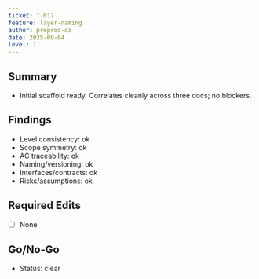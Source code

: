 ```yaml
---
ticket: T-017
feature: layer-naming
author: preprod-qa
date: 2025-09-04
level: 1
---
```


## Summary

- Initial scaffold ready. Correlates cleanly across three docs; no blockers.

## Findings

- Level consistency: ok
- Scope symmetry: ok
- AC traceability: ok
- Naming/versioning: ok
- Interfaces/contracts: ok
- Risks/assumptions: ok

## Required Edits

- [ ] None

## Go/No-Go

- Status: clear
